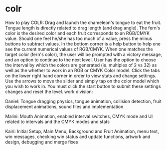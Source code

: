 # colr
How to play COLR:
Drag and launch the chameleon's tongue to eat the fruit. Tongue length is directly related to drag length (and drag angle). The fern's color is the desired color and each fruit corresponds to an RGB/CMYK value. Should one feel he/she has too much of a value, press the minus buttons to subtract values. In the bottom corner is a help button to help one see the current numerical values of RGB/CMYK. When one matches the target color (fern's color), the user will be prompted with a victory message, and an option to continue to the next level. 
User has the option to choose the interval by which the colors are generated (ie. multiples of 2 vs 32) as well as the whether to work in an RGB or CMYK Color model. Click the tabs on the lower right hand corner in order to view stats and change settings. Use the arrows to move the slider and simply tap on the color model which you wish to work in. You must click the start button to submit these settings changes and reset the level.
work division:

Daniel:
Tongue dragging physics, tongue animation, collision detection, fruit displacement animations, sound files and implementation.

Malini: 
Mouth Animation, enabled interval switches, CMYK mode and UI related to intervals and the CMYK modes and stats

Kairi:
Initial Setup, Main Menu, Background and Fruit Animation, menu text, win messages, checking win status and update functions, artwork and design, debugging and merge fixes



